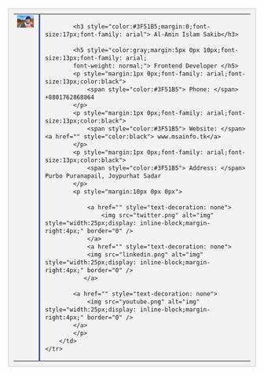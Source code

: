 
<!DOCTYPE html>
<html>
<head>
	<title>Email Signature</title>
</head>
<body>
<br/><br/><br/><br/><br/><br/>
<table border="0" cellspacing="0" cellpadding="0" align="center" style="border:1px solid #c7c7c7;background-color:#f3f3f3;padding:10px">
	<tr>
		<td valign="top" align="left" style="vertical-align: top;padding-right:10px;">
			<img src="sakib1.png" alt="img" style="width:130px" border="0" />
		</td>
		<td valign="top" style="vertical-align: top ;padding-left:10px;
		border-left:3px solid #3F51B5; text-align: left;" align="left">

			<h3 style="color:#3F51B5;margin:0;font-size:17px;font-family: arial"> Al-Amin Islam Sakib</h3>

			<h5 style="color:gray;margin:5px 0px 10px;font-size:13px;font-family: arial;
			font-weight: normal;"> Frontend Developer </h5>
			<p style="margin:1px 0px;font-family: arial;font-size:13px;color:black">
				<span style="color:#3F51B5"> Phone: </span> +8801762868864
			</p>
			<p style="margin:1px 0px;font-family: arial;font-size:13px;color:black">
				<span style="color:#3F51B5"> Website: </span> <a href="" style="color:black"> www.msainfo.tk</a>
			</p>
			<p style="margin:1px 0px;font-family: arial;font-size:13px;color:black">
				<span style="color:#3F51B5"> Address: </span> Purbo Puranapail, Joypurhat Sadar
			</p>
			<p style="margin:10px 0px 0px">

				<a href="" style="text-decoration: none">
					<img src="twitter.png" alt="img" style="width:25px;display: inline-block;margin-right:4px;" border="0" />
				</a>
				<a href="" style="text-decoration: none">
				<img src="linkedin.png" alt="img" style="width:25px;display: inline-block;margin-right:4px;" border="0" />
			   </a>
			   
			<a href="" style="text-decoration: none">
				<img src="youtube.png" alt="img" style="width:25px;display: inline-block;margin-right:4px;" border="0" />
			</a>
			</p>
		</td>
	</tr>
</table>

</body>
</html>



